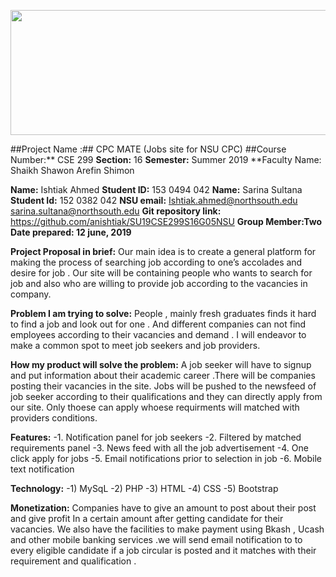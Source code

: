 <p align="center">
  <img width="600" height="200" src="https://github.com/anishtiak/SU19CSE299S16G05NSU/blob/Sarina/Mockup/nsu.jpg">
</p>


##Project Name :## CPC MATE (Jobs site for NSU CPC)
##Course Number:** CSE 299
**Section:** 16
**Semester:** Summer 2019
**Faculty Name: Shaikh Shawon Arefin Shimon

**Name:**	Ishtiak Ahmed
**Student ID:**	153 0494 042
**Name:** Sarina Sultana
**Student Id:** 152 0382 042
**NSU email:**	Ishtiak.ahmed@northsouth.edu	
sarina.sultana@northsouth.edu
**Git repository link:**	https://github.com/anishtiak/SU19CSE299S16G05NSU
**Group Member:Two**
**Date prepared: 12 june, 2019**


**Project Proposal in brief:**
Our main idea is to create a general platform for making the process of searching job according to one’s accolades and desire for job  . Our site will be containing people who wants to search for job and also who are willing to  provide  job according to the vacancies in company.


**Problem I am trying to solve:**
 People  , mainly fresh graduates finds it hard to find a job and look out for one . And different companies can not find employees according  to their vacancies and demand . I will endeavor to make a common spot to meet job seekers  and job providers.


**How my product will solve the problem:**
A job seeker will have to signup and put information about their academic career  .There will be companies posting their vacancies in the site. Jobs will be pushed to the  newsfeed of job seeker according to their qualifications and they can directly apply from our site. Only thoese can apply whoese requirments will matched with providers conditions.

**Features:**
-1.	Notification panel for job seekers 
-2.	Filtered by matched requirements panel 
-3.	News feed with all the job advertisement 
-4.	One click apply for jobs 
-5.	Email notifications prior to selection in job
-6.	Mobile text notification


**Technology:**
-1)	MySqL
-2)	PHP 
-3)	HTML 
-4)	CSS
-5)	Bootstrap 

**Monetization:**
Companies have to give an amount to post about their post and give profit In a certain amount after getting candidate for their vacancies. We also have the facilities to make payment using Bkash , Ucash and other mobile banking services .we will send email notification to to every eligible candidate if a job circular is posted and it matches with their requirement and qualification .

 

